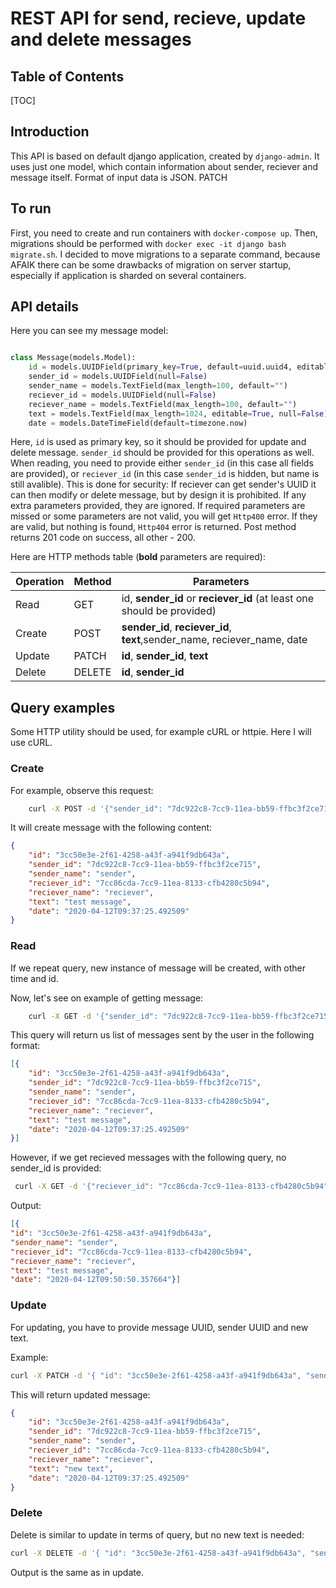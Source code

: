 REST API for send, recieve, update and delete messages
===
## Table of Contents

[TOC]

## Introduction

This API is based on default django application, created by `django-admin`.  It uses just one model, which contain information about sender, reciever and message itself. Format of input data is JSON.
PATCH

## To run
First, you need to create and run containers with `docker-compose up`. Then, migrations should be performed with `docker exec -it django bash migrate.sh`. I decided to move migrations to a separate command, because AFAIK there can be some drawbacks of migration on server startup, especially if application is sharded on several containers. 

## API details

Here you can see my message model:
```python

class Message(models.Model):
    id = models.UUIDField(primary_key=True, default=uuid.uuid4, editable=False)
    sender_id = models.UUIDField(null=False)
    sender_name = models.TextField(max_length=100, default="")
    reciever_id = models.UUIDField(null=False)
    reciever_name = models.TextField(max_length=100, default="")
    text = models.TextField(max_length=1024, editable=True, null=False)
    date = models.DateTimeField(default=timezone.now)

```

Here, `id` is used as primary key, so it should be provided for update and delete message. `sender_id` should be provided for this operations as well. When reading, you need to provide either `sender_id` (in this case all fields are provided), or `reciever_id` (in this case `sender_id` is hidden, but name is still avalible). This is done for security: If reciever can get sender's UUID it can then modify or delete message, but by design it is prohibited. If any extra parameters provided, they are ignored. If required parameters are missed or some parameters are not valid, you will get `Http400` error. If they are valid, but nothing is found, `Http404` error is returned. Post method returns 201 code on success, all other  - 200. 

Here are HTTP methods table (**bold** parameters are required):

|Operation|Method|Parameters|
|-|-|-|
|Read|GET|id, **sender_id** or **reciever_id** (at least one should be provided)|
|Create|POST|**sender_id**, **reciever_id**, **text**,sender_name, reciever_name, date|
|Update|PATCH|**id**, **sender_id**, **text**|
|Delete|DELETE|**id**, **sender_id**|

## Query examples

Some HTTP utility should be used, for example cURL or httpie. Here I will use cURL. 
### Create
For example, observe this request:
```bash
    curl -X POST -d '{"sender_id": "7dc922c8-7cc9-11ea-bb59-ffbc3f2ce715", "reciever_id": "7cc86cda-7cc9-11ea-8133-cfb4280c5b94", "text":"test message"}' http://localhost/api/message/    
```
It will create message with the following content:
```json
{
    "id": "3cc50e3e-2f61-4258-a43f-a941f9db643a", 
    "sender_id": "7dc922c8-7cc9-11ea-bb59-ffbc3f2ce715", 
    "sender_name": "sender", 
    "reciever_id": "7cc86cda-7cc9-11ea-8133-cfb4280c5b94",
    "reciever_name": "reciever",
    "text": "test message", 
    "date": "2020-04-12T09:37:25.492509"
}
```
### Read

If we repeat query, new instance of message will be created, with other time and id. 

Now, let's see on example of getting message:
```bash
    curl -X GET -d '{"sender_id": "7dc922c8-7cc9-11ea-bb59-ffbc3f2ce715"}' http://localhost/api/message/    
```
This query will return us list of messages sent by the user in the following format:
```json
[{
    "id": "3cc50e3e-2f61-4258-a43f-a941f9db643a",
    "sender_id": "7dc922c8-7cc9-11ea-bb59-ffbc3f2ce715",
    "sender_name": "sender",
    "reciever_id": "7cc86cda-7cc9-11ea-8133-cfb4280c5b94", 
    "reciever_name": "reciever",
    "text": "test message",
    "date": "2020-04-12T09:37:25.492509"
}]
```

However, if we get recieved messages with the following query, no sender_id is provided:

```bash
 curl -X GET -d '{"reciever_id": "7cc86cda-7cc9-11ea-8133-cfb4280c5b94"}' http://localhost/api/message/
```

Output:
```json
[{
"id": "3cc50e3e-2f61-4258-a43f-a941f9db643a", 
"sender_name": "sender",
"reciever_id": "7cc86cda-7cc9-11ea-8133-cfb4280c5b94", 
"reciever_name": "reciever", 
"text": "test message",
"date": "2020-04-12T09:50:50.357664"}]
```

### Update

For updating, you have to provide message UUID, sender UUID and new text. 

Example:
```bash
curl -X PATCH -d '{ "id": "3cc50e3e-2f61-4258-a43f-a941f9db643a", "sender_id": "7dc922c8-7cc9-11ea-bb59-ffbc3f2ce715", "text": "new text"}' http://localhost/api/message/
```

This will return updated message:
```json 
{
    "id": "3cc50e3e-2f61-4258-a43f-a941f9db643a", 
    "sender_id": "7dc922c8-7cc9-11ea-bb59-ffbc3f2ce715", 
    "sender_name": "sender", 
    "reciever_id": "7cc86cda-7cc9-11ea-8133-cfb4280c5b94",
    "reciever_name": "reciever",
    "text": "new text", 
    "date": "2020-04-12T09:37:25.492509"
}

```

### Delete

Delete is similar to update in terms of query, but no new text is needed:

```bash
curl -X DELETE -d '{ "id": "3cc50e3e-2f61-4258-a43f-a941f9db643a", "sender_id": "7dc922c8-7cc9-11ea-bb59-ffbc3f2ce715"}' http://localhost/api/message/
```
Output is the same as in update. 